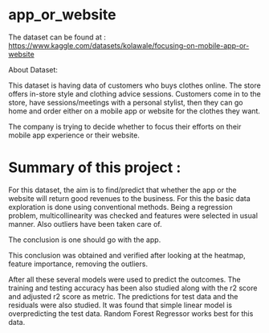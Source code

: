# app_or_website



The dataset can be found at : https://www.kaggle.com/datasets/kolawale/focusing-on-mobile-app-or-website


About Dataset: 

This dataset is having data of customers who buys clothes online. The store offers in-store style and clothing advice sessions. Customers come in to the store, have sessions/meetings with a personal stylist, then they can go home and order either on a mobile app or website for the clothes they want.

The company is trying to decide whether to focus their efforts on their mobile app experience or their website.


# Summary of this project : 

For this dataset, the aim is to find/predict that whether the app or the website will return good revenues to the business. For this the basic data exploration is done using conventional methods. Being a regression problem, multicollinearity was checked and features were selected in usual manner. Also outliers have been taken care of.

The conclusion is one should go with the app.

This conclusion was obtained and verified after looking at the heatmap, feature importance, removing the outliers.

After all these several models were used to predict the outcomes. The training and testing accuracy has been also studied along with the r2 score and adjusted r2 score as metric. The predictions for test data and the residuals were also studied. It was found that simple linear model is overpredicting the test data. Random Forest Regressor works best for this data.


